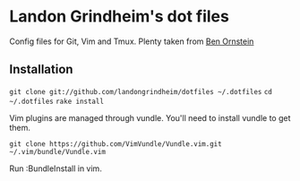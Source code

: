 # Landon Grindheim's dot files

Config files for Git, Vim and Tmux. Plenty taken from [Ben Ornstein](r00k/dotfiles)

## Installation

  `git clone git://github.com/landongrindheim/dotfiles ~/.dotfiles` 
  `cd ~/.dotfiles` 
  `rake install` 

  Vim plugins are managed through vundle. You'll need to install vundle to get them.

  `git clone https://github.com/VimVundle/Vundle.vim.git ~/.vim/bundle/Vundle.vim` 

  Run :BundleInstall in vim.
